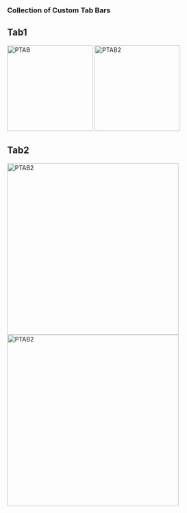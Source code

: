 ### Collection of Custom Tab Bars
## Tab1
<img src="https://github.com/user-attachments/assets/23eaebd2-eb4d-4eaa-a6cf-5f306b318065" alt="PTAB" width="200"/>
<img src="https://github.com/user-attachments/assets/777212b1-49be-4d73-a0d8-78844be54724" alt="PTAB2" width="200"/>


## Tab2
<img src="https://github.com/user-attachments/assets/c8fa9bdf-bdd2-443f-8c97-46bea3707b5c" alt="PTAB2" width="400"/>
<img src="https://github.com/user-attachments/assets/4d28d6e1-6d89-4cac-bb00-08491b987b0b" alt="PTAB2" width="400"/>
